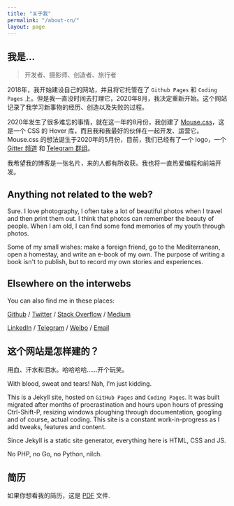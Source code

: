 ```yaml
---
title: "关于我"
permalink: "/about-cn/"
layout: page
---
```


## 我是...

> 开发者、摄影师、创造者、旅行者
>

2018年，我开始建设自己的网站，并且将它托管在了 `Github Pages` 和 `Coding Pages` 上。但是我一直没时间去打理它，2020年8月，我决定重新开始。这个网站记录了我学习新事物的经历、创造以及失败的过程。

2020年发生了很多难忘的事情，就在这一年的8月份，我创建了 [Mouse.css](https://github.com/isArtJay/Mouse)，这是一个 CSS 的 Hover 库，而且我和我最好的伙伴在一起开发、运营它。Mouse.css 的想法诞生于2020年的5月份，目前，我们已经有了一个 logo，一个 [Gitter 频道](https://gitter.im/mouse-css/mouse?utm_source=share-link&utm_medium=link&utm_campaign=share-link) 和 [Telegram 群组](https://t.me/mouse_chat)。

我希望我的博客是一张名片，来的人都有所收获。我也将一直热爱编程和前端开发。

## Anything not related to the web?

Sure. I love photography, I often take a lot of beautiful photos when I travel and then print them out. I think that photos can remember the beauty of people. When I am old, I can find some fond memories of my youth through photos.

Some of my small wishes: make a foreign friend, go to the Mediterranean, open a homestay, and write an e-book of my own. The purpose of writing a book isn't to publish, but to record my own stories and experiences. 

## Elsewhere on the interwebs

You can also find me in these places:

[Github](https://github.com/isArtJay) / [Twitter](https://twitter.com/yj_bian) / [Stack Overflow](https://stackoverflow.com/users/11297855/yj-bian) / [Medium](https://medium.com/@yj_bian)

[LinkedIn](https://www.linkedin.com/in/bianyujie)  / [Telegram](https://t.me/yj_bian) / [Weibo](https://weibo.com/artjay) / [Email](mailto:bianyujie@lien.run)

## 这个网站是怎样建的？

用血、汗水和泪水。哈哈哈哈......开个玩笑。

With blood, sweat and tears! Nah, I’m just kidding.

This is a Jekyll site, hosted on `GitHub Pages` and `Coding Pages`. It was built migrated after months of procrastination and hours upon hours of pressing Ctrl-Shift-P, resizing windows ploughing through documentation, googling and of course, actual coding. This site is a constant work-in-progress as I add tweaks, features and content.

Since Jekyll is a static site generator, everything here is HTML, CSS and JS.

No PHP, no Go, no Python, nilch.



## 简历

如果你想看我的简历，这是 [PDF](/resume/resume.pdf) 文件.
